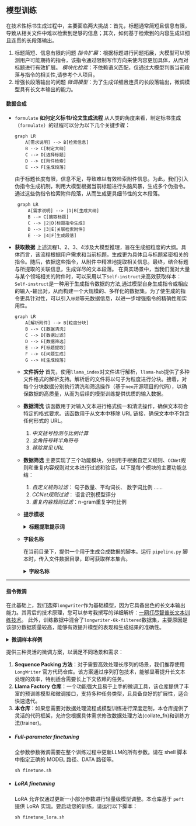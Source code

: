 ## 模型训练

在技术性标书生成过程中，主要面临两大挑战：首先，标题通常简短且信息有限，导致从相关文件中难以检索到足够的信息；其次，如何基于检索到的内容生成详细且连贯的长段落输出。

1. 标题简短、信息有限的问题
*指令扩展*：根据标题进行问题拓展，大模型可以预测用户可能期待的指令，该指令通过限制写作方向来使内容更加具体，从而对标题进行有效扩展。
*模块化检索*：不依赖语义匹配，仅通过大模型判断当前段落与指令的相关性,请参考个人项目。
2. 增强长段落输出的问题
*微调模型*：为了生成详细且连贯的长段落输出，微调模型具有长文本输出的能力。

#### **数据合成**

+ `formulate`
  **如何定义标书/论文生成流程**
  从人类的角度来看，制定标书生成（`formulate`）的过程可以分为以下几个关键步骤：
    ```mermaid
    graph LR
        A[需求说明] --> B[检索信息]
        B --> C[制定大纲]
        C --> D[选择标题]
        D --> E[附件检索]
        E --> F[生成段落]
    ```
  由于标题长度有限，信息不足，导致难以有效检索附件信息。为此，我们引入伪指令生成机制，利用大模型根据当前标题进行头脑风暴，生成多个伪指令。通过这些伪指令检索附件段落，从而生成更具细节性的文本段落。
   ```mermaid
    graph LR
        A[需求说明] --> |1|B[生成大纲]
        B --> C[摘取标题]
        C --> |2|D[标题指令生成]
        D --> |3|E[关联检索附件]
        E --> |4|F[生成段落]
   ```

+ **获取数据**
  上述流程1、2、3、4涉及大模型推理，旨在生成细粒度的大纲。具体而言，该流程根据用户需求和当前标题，生成更为具体且与标题紧密相关的指令。随后，依据这些指令，从附件中精准地提取相关信息。最终，结合标题与所提取的关联信息，生成详尽的文本段落。
  在真实场景中，当我们面对大量与某个领域相关的附件时，可以采用以下`Self-instruct`来高效获取样本：
  `Self-instruct`是一种用于生成指令数据的方法,通过模型自身生成指令或相应的输入-输出对，从而构建一个大规模的、多样化的数据集。为了使生成的指令更具针对性，可以引入`标题`等元数据信息，以进一步增强指令的精确性和实用性。
  ```mermaid
  graph LR
      A[解析附件] --> B[粒度分块]
      B --> C[数据清洗]
      C --> D[数据过滤]
      D --> E[数据筛选]
      E --> F[标题提取]
      F --> G[问题生成]
      G --> H[生成段落]
  ```
  + **文件拆分**
  首先，使用`llama_index`对文件进行解析，`llama-hub`提供了多种文件格式的解析支持。解析后的文件将以句子为粒度进行分块。接着，对每个分块数据分别执行清洗和筛选操作（基于`neo`开源项目的代码），以确保数据的高质量，从而为后续的模型训练提供优质的输入数据。

  + **数据清洗** 
  该函数用于对输入文本进行格式统一和清洗操作，确保文本符合特定的格式要求。该函数用于从文本中移除 URL 链接，确保文本中不包含任何形式的 URL。
    1. *中文括号检测与比例计算*
    2. *全角符号转半角符号*
    3. *移除常见 URL*

  + **数据筛选**
  主要实现了三个功能模块，分别用于根据自定义规则、`CCNet`规则和重复内容规则对文本进行过滤和验证。以下是每个模块的主要功能总结：
    1. *自定义规则过滤*： 句子数量、平均词长、 数字词比例  ......
    2. *CCNet规则过滤*： 语言识别模型评分
    3. *重复内容规则过滤*：n-gram重复字符比例

  + **提示模板**
    
    <details>
      <summary>
        <b>标题提取提示词</b>
      </summary>
    
    ```python
    """
    Context: {context_str}. 
    根据上下文中所有独特的实体、标题或主题，生成一个简洁的标题。
    Title: """
    ```

    <details>
      <summary>
        <b>指令生成提示词</b>
      </summary>
    
      ```python
      """
      {context_str}
      请针对这篇文章，提出{num_questions}个中文问题，保证问题多样性、尽可能覆盖全部内容，格式如下: "1: ", "2: ", ...
      """
      ```

    <details>
      <summary>
        <b>段落提示词</b>
      </summary>
    
      ```python
        """
        # 用户指令
           {instruction}
        # 给定标题：
           {title}
        # 任务:
           根据用户指令，生成一个详尽的段落，该段落需要详细阐述所提供的标题所涵盖的内容。
        # 参考信息
           [文档片段]({content}) 
        # 写作指南:
              步骤1: 构建一个连贯的段落，直接针对标题展开。
              步骤2: 在主体部分，需深度挖掘子标题的内涵，通过具体事例、数据或理论分析，增强论述的说服力和可读性。
              步骤3: 审阅段落，确保清晰、连贯，并紧扣子标题的重点。
        """     
      ```
    
  + **字段名称**
    
    在当前目录下，提供一个用于生成合成数据的脚本。运行 `pipeline.py` 脚本时，传入文件数据目录，即可获取样本集合。
    
      <details>
        <summary>
          <b>字段名称</b>
        </summary>
    
    ~~~python
    ```python
          {
              "instruction": "<具体指令>",
              "title": "<当前标题信息>",
              "content": "<检索相关信息或文件块信息>",
              "output": "<输出段落信息>"
          },
    ```
    ~~~
    
      微调数据的格式通常为`alpaca`或`sharegpt`，述字段格式进行转化。
      </details>

------

#### **指令微调**
在此基础上，我们选择`longwriter`作为基础模型，因为它具备出色的长文本输出能力。其背后的技术原理，您可以参考我撰写的详细解析：[一网打尽智普长文本训练技术](https://mp.weixin.qq.com/s/7vr-JalvF94fxevOIcZDYQ)。 此外，训练数据中混合了`longwriter-6k-filtered`数据集，主要原因是该部分数据质量较高，能够有效提升模型的表现和生成结果的准确性。

  <details>
    <summary>
        <b>微调样本样例</b>
    </summary>

```python
  [
    {
      "messages": [
            {
                "role": "user",
                "content": "我当前33岁，面部已出现大量雀斑，我推测这可能是遗传因素所致。我对此表示忧虑，雀斑的形成确有遗传倾向吗？有何治疗方法？"
            },
            {
                "role": "assistant",
                "content": "通常，雀斑的产生与体内内分泌失调及新陈代谢状态不佳有关，而非单纯的遗传因素。您与您的母亲在生活环境中以及日常习惯上的相似之处，可能共同促成了雀斑的生成。建议您注重规律作息，避免过度疲劳，减轻心理压力，并定期敷用面膜，以助于减轻雀斑的显现。"
            }
  ]
```
</details>

提供三种灵活的微调方案，以满足不同场景和需求：

1. **Sequence Packing 方法**：对于需要高效处理长序列的场景，我们推荐使用 `LongWriter` 官方代码仓库。该方案通过序列打包技术，能够显著提升长文本处理的效率，特别适合需要长上下文依赖的任务。
2. **Llama Factory 仓库**：一个功能强大且易于上手的微调工具，该仓库提供了丰富的预训练模型和微调接口，支持多种任务类型，且具备良好的扩展性，适合快速迭代。
3. **本仓库**：如果您需要对数据处理流程或模型训练进行深度定制，本仓库提供了灵活的代码框架，允许您根据具体需求修改数据处理方法(collate_fn)和训练方法(trainer)。

+ ##### Full-parameter finetuning

  全参数参数微调需要在整个训练过程中更新LLM的所有参数。请在 shell 脚本中指定正确的 MODEL 路径、DATA 路径等。

  ```shell
  sh finetune.sh
  ```

+ ##### LoRA finetuning

  LoRA 允许仅通过更新一小部分参数进行轻量级模型调整。本仓库基于 `peft` 提供 LoRA 实现。要启动您的训练，请运行以下脚本：

  ```shell
  sh finetune_lora.sh
  ```